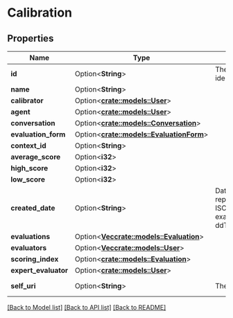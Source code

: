 # Calibration

## Properties

Name | Type | Description | Notes
------------ | ------------- | ------------- | -------------
**id** | Option<**String**> | The globally unique identifier for the object. | [optional][readonly]
**name** | Option<**String**> |  | [optional]
**calibrator** | Option<[**crate::models::User**](User.md)> |  | [optional]
**agent** | Option<[**crate::models::User**](User.md)> |  | [optional]
**conversation** | Option<[**crate::models::Conversation**](Conversation.md)> |  | [optional]
**evaluation_form** | Option<[**crate::models::EvaluationForm**](EvaluationForm.md)> |  | [optional]
**context_id** | Option<**String**> |  | [optional]
**average_score** | Option<**i32**> |  | [optional]
**high_score** | Option<**i32**> |  | [optional]
**low_score** | Option<**i32**> |  | [optional]
**created_date** | Option<**String**> | Date time is represented as an ISO-8601 string. For example: yyyy-MM-ddTHH:mm:ss[.mmm]Z | [optional]
**evaluations** | Option<[**Vec<crate::models::Evaluation>**](Evaluation.md)> |  | [optional]
**evaluators** | Option<[**Vec<crate::models::User>**](User.md)> |  | [optional]
**scoring_index** | Option<[**crate::models::Evaluation**](Evaluation.md)> |  | [optional]
**expert_evaluator** | Option<[**crate::models::User**](User.md)> |  | [optional]
**self_uri** | Option<**String**> | The URI for this object | [optional][readonly]

[[Back to Model list]](../README.md#documentation-for-models) [[Back to API list]](../README.md#documentation-for-api-endpoints) [[Back to README]](../README.md)


